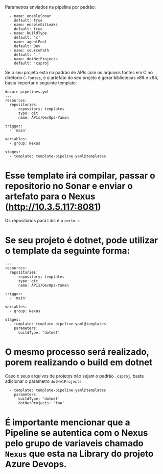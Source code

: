 Parametros enviados na pipeline por padrão:
```
  - name: enableSonar
    default: true
  - name: enableGitLeaks
    default: true
  - name: buildType
    default: 'c'
  - name: agentPool
    default: Dev
  - name: sourcePath
    default: '.'
  - name: dotNetProjects
    default: 'csproj'
```
Se o seu projeto esta no padrão de APIs com os arquivos fontes em C no diretorio `C-Fontes`, e o artefato do seu projeto é gerar bibliotecas x86 e x64, basta importar o seguinte template:

```
#azure-pipelines.yml
---
resources:
  repositories:
    - repository: templates
      type: git
      name: APIs/DevOps-Yaman

trigger:
  - 'main'

variables:
  - group: Nexus

stages:
  - template: template-pipeline.yaml@templates

```

# Esse template irá compilar, passar o repositorio no Sonar e enviar o artefato para o Nexus (http://10.3.5.117:8081)
 Os repositorios para Libs é o `perto-c`

# Se seu projeto é dotnet, pode utilizar o template da seguinte forma:
```
---
resources:
  repositories:
    - repository: templates
      type: git
      name: APIs/DevOps-Yaman

trigger:
  - 'main'

variables:
  - group: Nexus

stages:
  - template: template-pipeline.yaml@templates
    parameters:
      buildType: 'dotnet'
```

# O mesmo processo será realizado, porem realizando o build em dotnet
 Caso o seus arquivos de projetos não sejam o padrão `.csproj`, basta adicionar o parametro `dotNetProjects`
```
  - template: template-pipeline.yaml@templates
    parameters:
      buildType: 'dotnet'
      dotNetProjects: 'foo'
```

# É importante mencionar que a Pipeline se autentica com o Nexus pelo grupo de variaveis chamado `Nexus` que esta na Library do projeto Azure Devops.

